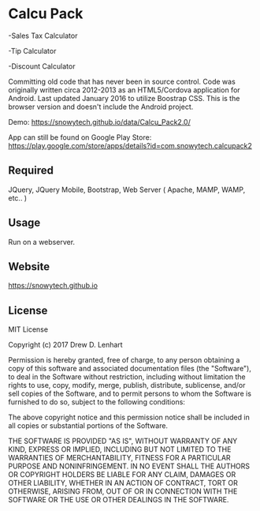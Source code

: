 Calcu Pack
===============

-Sales Tax Calculator

-Tip Calculator

-Discount Calculator

Committing old code that has never been in source control.  Code was originally written circa 2012-2013 as an HTML5/Cordova application for Android.  Last updated January 2016 to utilize Boostrap CSS.  This is the browser version and doesn't include the Android project.

Demo:  https://snowytech.github.io/data/Calcu_Pack2.0/

App can still be found on Google Play Store:  https://play.google.com/store/apps/details?id=com.snowytech.calcupack2


Required
--------
JQuery, JQuery Mobile, Bootstrap, Web Server ( Apache, MAMP, WAMP, etc.. )


Usage
-----

Run on a webserver.


Website
-------
https://snowytech.github.io


License
-------
MIT License

Copyright (c) 2017 Drew D. Lenhart

Permission is hereby granted, free of charge, to any person obtaining a copy
of this software and associated documentation files (the "Software"), to deal
in the Software without restriction, including without limitation the rights
to use, copy, modify, merge, publish, distribute, sublicense, and/or sell
copies of the Software, and to permit persons to whom the Software is
furnished to do so, subject to the following conditions:

The above copyright notice and this permission notice shall be included in all
copies or substantial portions of the Software.

THE SOFTWARE IS PROVIDED "AS IS", WITHOUT WARRANTY OF ANY KIND, EXPRESS OR
IMPLIED, INCLUDING BUT NOT LIMITED TO THE WARRANTIES OF MERCHANTABILITY,
FITNESS FOR A PARTICULAR PURPOSE AND NONINFRINGEMENT. IN NO EVENT SHALL THE
AUTHORS OR COPYRIGHT HOLDERS BE LIABLE FOR ANY CLAIM, DAMAGES OR OTHER
LIABILITY, WHETHER IN AN ACTION OF CONTRACT, TORT OR OTHERWISE, ARISING FROM,
OUT OF OR IN CONNECTION WITH THE SOFTWARE OR THE USE OR OTHER DEALINGS IN THE
SOFTWARE.
